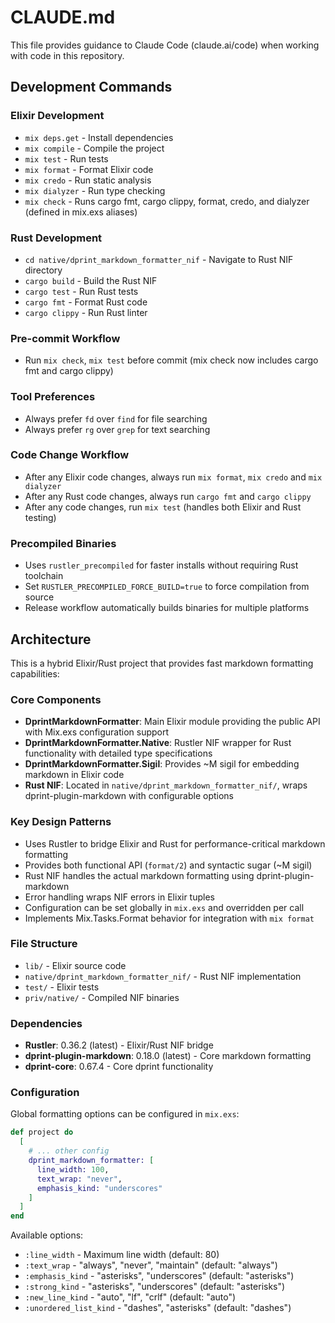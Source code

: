 # CLAUDE.md

This file provides guidance to Claude Code (claude.ai/code) when working with
code in this repository.

## Development Commands

### Elixir Development

- `mix deps.get` - Install dependencies
- `mix compile` - Compile the project
- `mix test` - Run tests
- `mix format` - Format Elixir code
- `mix credo` - Run static analysis
- `mix dialyzer` - Run type checking
- `mix check` - Runs cargo fmt, cargo clippy, format, credo, and dialyzer
  (defined in mix.exs aliases)

### Rust Development

- `cd native/dprint_markdown_formatter_nif` - Navigate to Rust NIF directory
- `cargo build` - Build the Rust NIF
- `cargo test` - Run Rust tests
- `cargo fmt` - Format Rust code
- `cargo clippy` - Run Rust linter

### Pre-commit Workflow

- Run `mix check`, `mix test` before commit (mix check now includes cargo fmt
  and cargo clippy)

### Tool Preferences

- Always prefer `fd` over `find` for file searching
- Always prefer `rg` over `grep` for text searching

### Code Change Workflow

- After any Elixir code changes, always run `mix format`, `mix credo` and
  `mix dialyzer`
- After any Rust code changes, always run `cargo fmt` and `cargo clippy`
- After any code changes, run `mix test` (handles both Elixir and Rust testing)

### Precompiled Binaries

- Uses `rustler_precompiled` for faster installs without requiring Rust
  toolchain
- Set `RUSTLER_PRECOMPILED_FORCE_BUILD=true` to force compilation from source
- Release workflow automatically builds binaries for multiple platforms

## Architecture

This is a hybrid Elixir/Rust project that provides fast markdown formatting
capabilities:

### Core Components

- **DprintMarkdownFormatter**: Main Elixir module providing the public API with
  Mix.exs configuration support
- **DprintMarkdownFormatter.Native**: Rustler NIF wrapper for Rust functionality
  with detailed type specifications
- **DprintMarkdownFormatter.Sigil**: Provides ~M sigil for embedding markdown in
  Elixir code
- **Rust NIF**: Located in `native/dprint_markdown_formatter_nif/`, wraps
  dprint-plugin-markdown with configurable options

### Key Design Patterns

- Uses Rustler to bridge Elixir and Rust for performance-critical markdown
  formatting
- Provides both functional API (`format/2`) and syntactic sugar (~M sigil)
- Rust NIF handles the actual markdown formatting using dprint-plugin-markdown
- Error handling wraps NIF errors in Elixir tuples
- Configuration can be set globally in `mix.exs` and overridden per call
- Implements Mix.Tasks.Format behavior for integration with `mix format`

### File Structure

- `lib/` - Elixir source code
- `native/dprint_markdown_formatter_nif/` - Rust NIF implementation
- `test/` - Elixir tests
- `priv/native/` - Compiled NIF binaries

### Dependencies

- **Rustler**: 0.36.2 (latest) - Elixir/Rust NIF bridge
- **dprint-plugin-markdown**: 0.18.0 (latest) - Core markdown formatting
- **dprint-core**: 0.67.4 - Core dprint functionality

### Configuration

Global formatting options can be configured in `mix.exs`:

```elixir
def project do
  [
    # ... other config
    dprint_markdown_formatter: [
      line_width: 100,
      text_wrap: "never",
      emphasis_kind: "underscores"
    ]
  ]
end
```

Available options:

- `:line_width` - Maximum line width (default: 80)
- `:text_wrap` - "always", "never", "maintain" (default: "always")
- `:emphasis_kind` - "asterisks", "underscores" (default: "asterisks")
- `:strong_kind` - "asterisks", "underscores" (default: "asterisks")
- `:new_line_kind` - "auto", "lf", "crlf" (default: "auto")
- `:unordered_list_kind` - "dashes", "asterisks" (default: "dashes")
